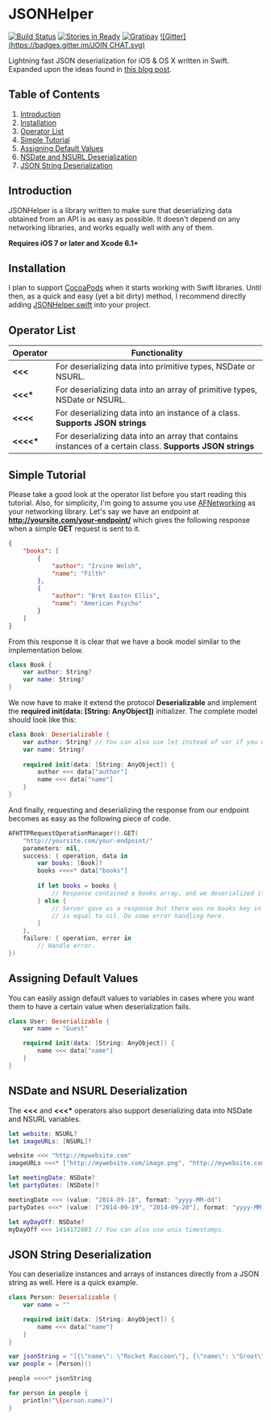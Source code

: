 
JSONHelper
==========
[![Build Status](https://travis-ci.org/isair/JSONHelper.svg?branch=master)](https://travis-ci.org/isair/JSONHelper)
[![Stories in Ready](https://badge.waffle.io/isair/JSONHelper.png?label=ready&title=Ready)](https://waffle.io/isair/JSONHelper)
[![Gratipay](https://img.shields.io/gratipay/bsencan91.svg)](https://gratipay.com/bsencan91/)
[![Gitter](https://badges.gitter.im/JOIN CHAT.svg)](https://gitter.im/isair/JSONHelper?utm_source=badge&utm_medium=badge&utm_campaign=pr-badge&utm_content=badge)

Lightning fast JSON deserialization for iOS &amp; OS X written in Swift. Expanded upon the ideas found in [this blog post](http://robots.thoughtbot.com/efficient-json-in-swift-with-functional-concepts-and-generics).

Table of Contents
--------------

1. [Introduction](#introduction)
2. [Installation](#installation)
3. [Operator List](#operator-list)
4. [Simple Tutorial](#simple-tutorial)
5. [Assigning Default Values](#assigning-default-values)
6. [NSDate and NSURL Deserialization](#nsdate-and-nsurl-deserialization)
7. [JSON String Deserialization](#json-string-deserialization)

Introduction
--------------

JSONHelper is a library written to make sure that deserializing data obtained from an API is as easy as possible. It doesn't depend on any networking libraries, and works equally well with any of them.

__Requires iOS 7 or later and Xcode 6.1+__

Installation
--------------

I plan to support [CocoaPods](http://cocoapods.org) when it starts working with Swift libraries. Until then, as a quick and easy (yet a bit dirty) method, I recommend directly adding [JSONHelper.swift](https://raw.githubusercontent.com/isair/JSONHelper/master/JSONHelper/JSONHelper.swift) into your project.

Operator List
--------------

| Operator  | Functionality                                                                                              |
| --------- | ---------------------------------------------------------------------------------------------------------- |
| __<<<__   | For deserializing data into primitive types, NSDate or NSURL.                                              |
| __<<<*__  | For deserializing data into an array of primitive types, NSDate or NSURL.                                  |
| __<<<<__  | For deserializing data into an instance of a class. __Supports JSON strings__                              |
| __<<<<*__ | For deserializing data into an array that contains instances of a certain class. __Supports JSON strings__ |

Simple Tutorial
--------------

Please take a good look at the operator list before you start reading this tutorial. Also, for simplicity, I'm going to assume you use [AFNetworking](https://github.com/AFNetworking/AFNetworking) as your networking library. Let's say we have an endpoint at __http://yoursite.com/your-endpoint/__ which gives the following response when a simple __GET__ request is sent to it.

```json
{
	"books": [
		{
			"author": "Irvine Welsh",
			"name": "Filth"		
		},
		{
			"author": "Bret Easton Ellis",
			"name": "American Psycho"
		}	
	]
}
```

From this response it is clear that we have a book model similar to the implementation below.

```swift
class Book {
	var author: String?
	var name: String?
}
```

We now have to make it extend the protocol __Deserializable__ and implement the __required init(data: [String: AnyObject])__ initializer. The complete model should look like this:

```swift
class Book: Deserializable {
	var author: String? // You can also use let instead of var if you want.
	var name: String?
	
	required init(data: [String: AnyObject]) {
		author <<< data["author"]
		name <<< data["name"]
	}
}
```

And finally, requesting and deserializing the response from our endpoint becomes as easy as the following piece of code.

```swift
AFHTTPRequestOperationManager().GET(
	"http://yoursite.com/your-endpoint/"
	parameters: nil,
	success: { operation, data in
		var books: [Book]?
		books <<<<* data["books"]
		
		if let books = books {
			// Response contained a books array, and we deserialized it. Do what you want here.
		} else {
			// Server gave us a response but there was no books key in it, so the books variable
			// is equal to nil. Do some error handling here.
		}
	},
	failure: { operation, error in
		// Handle error.
})
```

Assigning Default Values
--------------

You can easily assign default values to variables in cases where you want them to have a certain value when deserialization fails.

````swift
class User: Deserializable {
    var name = "Guest"

    required init(data: [String: AnyObject]) {
        name <<< data["name"]
    }
}
````

NSDate and NSURL Deserialization
--------------

The __<<<__ and __<<<*__ operators also support deserializing data into NSDate and NSURL variables.

````swift
let website: NSURL?
let imageURLs: [NSURL]?

website <<< "http://mywebsite.com"
imageURLs <<<* ["http://mywebsite.com/image.png", "http://mywebsite.com/anotherImage.png"]
````

````swift
let meetingDate: NSDate?
let partyDates: [NSDate]?

meetingDate <<< (value: "2014-09-18", format: "yyyy-MM-dd")
partyDates <<<* (value: ["2014-09-19", "2014-09-20"], format: "yyyy-MM-dd")

let myDayOff: NSDate?
myDayOff <<< 1414172803 // You can also use unix timestamps.
````

JSON String Deserialization
--------------

You can deserialize instances and arrays of instances directly from a JSON string as well. Here is a quick example.

````swift
class Person: Deserializable {
    var name = ""

    required init(data: [String: AnyObject]) {
        name <<< data["name"]
    }
}

var jsonString = "[{\"name\": \"Rocket Raccoon\"}, {\"name\": \"Groot\"}]"
var people = [Person]()

people <<<<* jsonString

for person in people {
    println("\(person.name)")
}
````
